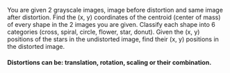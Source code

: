 You are given 2 grayscale images, image before distortion and same image after distortion.
Find the (x, y) coordinates of the centroid (center of mass) of every shape in the 2 images you are given. 
Classify each shape into 6 categories (cross, spiral, circle, flower, star, donut). 
Given the (x, y) positions of the stars in the undistorted image, find their (x, y) positions in the distorted image.
#### Distortions can be: translation, rotation, scaling or their combination.
